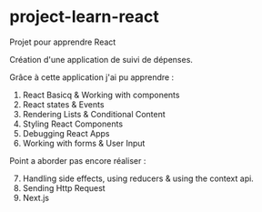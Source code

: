 # project-learn-react
 Projet pour apprendre React

Création d'une application de suivi de dépenses.

Grâce à cette application j'ai pu apprendre :

1) React Basicq & Working with components
2) React states & Events
3) Rendering Lists & Conditional Content
4) Styling React Components
5) Debugging React Apps
6) Working with forms & User Input

Point a aborder pas encore réaliser : 

7) Handling side effects, using reducers & using the context api.
8) Sending Http Request
9) Next.js

